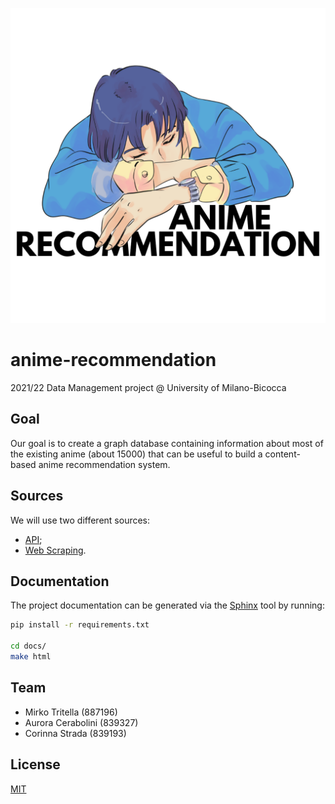 ![anime-recommendation](./logos/black.png)

# anime-recommendation
2021/22 Data Management project @ University of Milano-Bicocca

## Goal 
Our goal is to create a graph database containing information about most of the existing anime (about 15000) that can be useful to build a content-based anime recommendation system.

## Sources
We will use two different sources:
* [API](https://aniapi.com "AniAPI");
* [Web Scraping](https://myanimelist.net/ "My Anime List").

## Documentation
The project documentation can be generated via the [Sphinx](https://www.sphinx-doc.org/en/master/ "Sphinx") tool by running:

```bash
pip install -r requirements.txt

cd docs/
make html
```

## Team
* Mirko Tritella (887196)
* Aurora Cerabolini (839327)
* Corinna Strada (839193)

## License
[MIT](https://choosealicense.com/licenses/mit/)